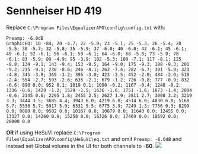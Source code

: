 # Sennheiser HD 419
Replace `C:\Program Files\EqualizerAPO\config\config.txt` with:
```
Preamp: -6.0dB
GraphicEQ: 10 -84; 20 -4.7; 22 -5.0; 23 -5.1; 25 -5.3; 26 -5.4; 28 -5.5; 30 -5.7; 32 -5.8; 35 -5.9; 37 -6.0; 40 -6.0; 42 -6.1; 45 -6.1; 49 -6.1; 52 -6.1; 56 -6.1; 59 -6.1; 64 -6.0; 68 -5.8; 73 -5.9; 78 -6.1; 83 -5.9; 89 -4.9; 95 -3.9; 102 -5.3; 109 -7.1; 117 -8.1; 125 -8.8; 134 -9.1; 143 -9.4; 153 -9.5; 164 -9.0; 175 -9.3; 188 -9.3; 201 -9.2; 215 -9.1; 230 -8.6; 246 -8.1; 263 -7.4; 282 -6.7; 301 -5.9; 323 -4.8; 345 -3.8; 369 -3.2; 395 -3.0; 423 -2.5; 452 -2.0; 484 -2.0; 518 -2.4; 554 -2.7; 593 -2.6; 635 -2.1; 679 -1.2; 726 -0.8; 777 -0.9; 832 -0.6; 890 0.0; 952 0.1; 1019 0.1; 1090 -0.2; 1167 -0.4; 1248 -0.2; 1336 -0.6; 1429 -1.2; 1529 -1.5; 1636 -1.6; 1751 -1.6; 1873 -1.4; 2004 -0.6; 2145 0.6; 2295 1.8; 2455 2.5; 2627 1.9; 2811 2.7; 3008 3.2; 3219 3.3; 3444 3.5; 3685 4.4; 3943 6.0; 4219 6.0; 4514 6.0; 4830 6.0; 5168 5.7; 5530 5.7; 5917 5.9; 6331 5.5; 6775 3.9; 7249 1.3; 7756 0.3; 8299 0.0; 8880 0.0; 9502 0.0; 10167 0.0; 10879 0.0; 11640 0.0; 12455 0.0; 13327 0.0; 14260 0.0; 15258 0.0; 16326 0.0; 17469 0.0; 18692 0.0; 20000 0.0
```
**OR** if using HeSuVi replace `C:\Program Files\EqualizerAPO\config\HeSuVi\eq.txt` and omit `Preamp: -6.0dB` and instead set Global volume in the UI for both channels to **-60**.
![](https://raw.githubusercontent.com/jaakkopasanen/AutoEq/master/results/SBAF-Serious/innerfidelity/onear/Sennheiser%20HD%20419/Sennheiser%20HD%20419.png)
